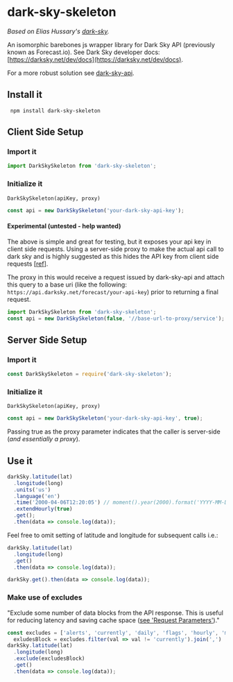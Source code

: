 # dark-sky-skeleton

*Based on Elias Hussary's [dark-sky](https://github.com/eliash91/dark-sky).*

An isomorphic barebones js wrapper library for Dark Sky API (previously known as Forecast.io). See Dark Sky developer docs: [https://darksky.net/dev/docs](https://darksky.net/dev/docs).

For a more robust solution see [dark-sky-api](https://github.com/deanbot/dark-sky-api).

## Install it

```
 npm install dark-sky-skeleton
```

## Client Side Setup

### Import it

```javascript
import DarkSkySkeleton from 'dark-sky-skeleton';
```

### Initialize it

`DarkSkySkeleton(apiKey, proxy)`

```javascript
const api = new DarkSkySkeleton('your-dark-sky-api-key');
```

#### Experimental (untested - help wanted)
The above is simple and great for testing, but it exposes your api key in client side requests. Using a server-side proxy to make the actual api call to dark sky and is highly suggested as this hides the API key from client side requests [[ref](https://darksky.net/dev/docs/faq#cross-origin)]. 

The proxy in this would receive a request issued by dark-sky-api and attach this query to a base uri (like the following: `https://api.darksky.net/forecast/your-api-key`) prior to returning a final request.

```javascript
import DarkSkySkeleton from 'dark-sky-skeleton';
const api = new DarkSkySkeleton(false, '//base-url-to-proxy/service');
```

## Server Side Setup

### Import it

```javascript
const DarkSkySkeleton = require('dark-sky-skeleton');
```

### Initialize it

`DarkSkySkeleton(apiKey, proxy)`

```javascript
const api = new DarkSkySkeleton('your-dark-sky-api-key', true);
```

Passing true as the proxy parameter indicates that the caller is server-side (_and essentially a proxy_).

## Use it

```javascript
darkSky.latitude(lat)
  .longitude(long)
  .units('us')
  .language('en')
  .time('2000-04-06T12:20:05') // moment().year(2000).format('YYYY-MM-DDTHH:mm:ss')
  .extendHourly(true)
  .get();
  .then(data => console.log(data));
```

Feel free to omit setting of latitude and longitude for subsequent calls i.e.:

```javascript
darkSky.latitude(lat)
  .longitude(long)
  .get()
  .then(data => console.log(data));

darkSky.get().then(data => console.log(data));
```

### Make use of excludes

"Exclude some number of data blocks from the API response. This is useful for reducing latency and saving cache space ([see 'Request Parameters'](https://darksky.net/dev/docs/forecast))."

```javascript
const excludes = ['alerts', 'currently', 'daily', 'flags', 'hourly', 'minutely'],
  exludesBlock = excludes.filter(val => val != 'currently').join(',')
darkSky.latitude(lat)
  .longitude(long)
  .exclude(excludesBlock)
  .get()
  .then(data => console.log(data));
```